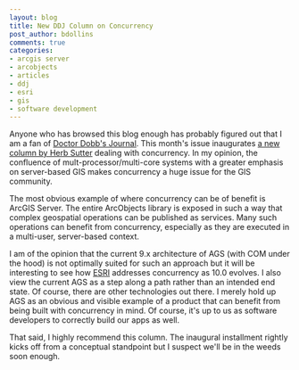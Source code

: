 ```yaml
---
layout: blog
title: New DDJ Column on Concurrency
post_author: bdollins
comments: true
categories:
- arcgis server
- arcobjects
- articles
- ddj
- esri
- gis
- software development
---
```


Anyone who has browsed this blog enough has probably figured out that I am a fan of <a href="http://www.ddj.com">Doctor Dobb's Journal</a>. This month's issue inaugurates <a href="http://www.ddj.com/dept/architect/200001985">a new column by Herb Sutter</a> dealing with concurrency. In my opinion, the confluence of mult-processor/multi-core systems with a greater emphasis on server-based GIS makes concurrency a huge issue for the GIS community.

The most obvious example of where concurrency can be of benefit is ArcGIS Server. The entire ArcObjects library is exposed in such a way that complex geospatial operations can be published as services. Many such operations can benefit from concurrency, especially as they are executed in a multi-user, server-based context.

I am of the opinion that the current 9.x architecture of AGS (with COM under the hood) is not optimally suited for such an approach but it will be interesting to see how <a href="http://www.esri.com">ESRI</a> addresses concurrency as 10.0 evolves. I also view the current AGS as a step along a path rather than an intended end state. Of course, there are other technologies out there. I merely hold up AGS as an obvious and visible example of a product that can benefit from being built with concurrency in mind. Of course, it's up to us as software developers to correctly build our apps as well.

That said, I highly recommend this column. The inaugural installment rightly kicks off from a conceptual standpoint but I suspect we'll be in the weeds soon enough.